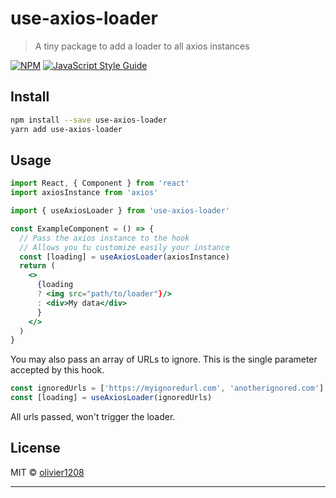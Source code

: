 # use-axios-loader

> A tiny package to add a loader to all axios instances

[![NPM](https://img.shields.io/npm/v/use-axios-loader.svg)](https://www.npmjs.com/package/use-axios-loader) [![JavaScript Style Guide](https://img.shields.io/badge/code_style-standard-brightgreen.svg)](https://standardjs.com)

## Install

```bash
npm install --save use-axios-loader
yarn add use-axios-loader
```

## Usage

```jsx
import React, { Component } from 'react'
import axiosInstance from 'axios'

import { useAxiosLoader } from 'use-axios-loader'

const ExampleComponent = () => {
  // Pass the axios instance to the hook
  // Allows you tu customize easily your instance
  const [loading] = useAxiosLoader(axiosInstance)
  return (
    <>
      {loading
      ? <img src="path/to/loader"}/>
      : <div>My data</div>
      }
    </>
  )
}
```

You may also pass an array of URLs to ignore. This is the single parameter accepted by this hook.

```jsx
const ignoredUrls = ['https://myignoredurl.com', 'anotherignored.com']
const [loading] = useAxiosLoader(ignoredUrls)
```

All urls passed, won't trigger the loader.

## License

MIT © [olivier1208](https://github.com/olivier1208)

---
